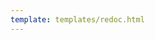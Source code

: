 ```yaml
---
template: templates/redoc.html
---
```


<redoc spec-url="../../apis/restapis/workflow-engine.yaml"></redoc>
